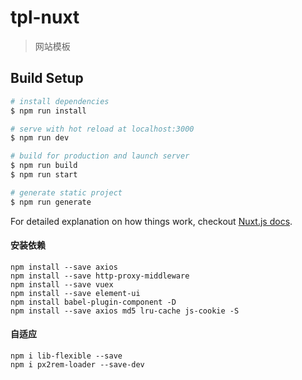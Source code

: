 # tpl-nuxt

> 网站模板

## Build Setup

``` bash
# install dependencies
$ npm run install

# serve with hot reload at localhost:3000
$ npm run dev

# build for production and launch server
$ npm run build
$ npm run start

# generate static project
$ npm run generate
```

For detailed explanation on how things work, checkout [Nuxt.js docs](https://nuxtjs.org).

#### 安装依赖
```$xslt
npm install --save axios
npm install --save http-proxy-middleware
npm install --save vuex
npm install --save element-ui
npm install babel-plugin-component -D
npm install --save axios md5 lru-cache js-cookie -S

```
#### 自适应
```
npm i lib-flexible --save
npm i px2rem-loader --save-dev
```

